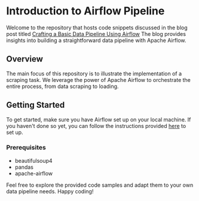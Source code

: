 # Introduction to Airflow Pipeline

Welcome to the repository that hosts code snippets discussed in the blog post titled [Crafting a Basic Data Pipeline Using Airflow](https://datacurious.hashnode.dev/crafting-a-basic-data-pipeline-with-airflow) The blog provides insights into building a straightforward data pipeline with Apache Airflow.

## Overview

The main focus of this repository is to illustrate the implementation of a scraping task. We leverage the power of Apache Airflow to orchestrate the entire process, from data scraping to loading.

## Getting Started

To get started, make sure you have Airflow set up on your local machine. If you haven't done so yet, you can follow the instructions provided [here](https://datacurious.hashnode.dev/streamlining-airflow-deployment-leveraging-docker-compose) to set up.

### Prerequisites

- beautifulsoup4
- pandas
- apache-airflow

Feel free to explore the provided code samples and adapt them to your own data pipeline needs. Happy coding!
